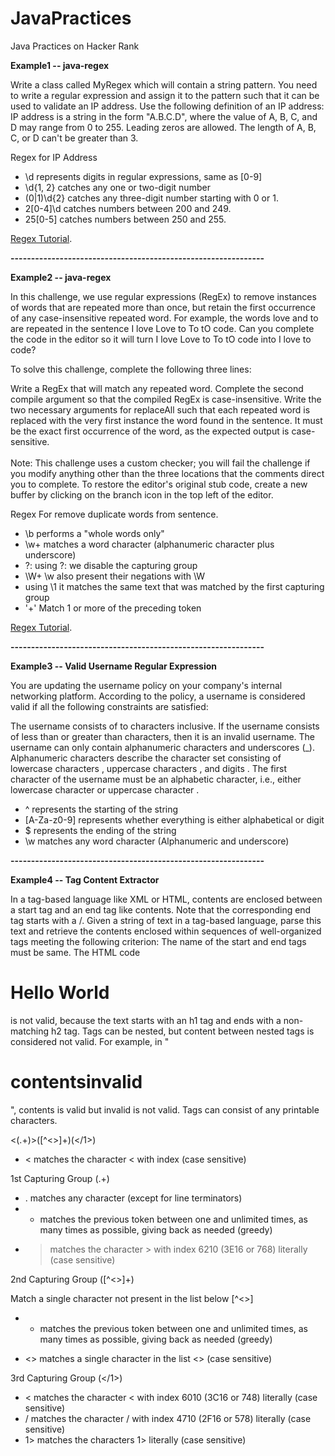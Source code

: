 # JavaPractices
Java Practices on Hacker Rank

**Example1 -- java-regex**

Write a class called MyRegex which 
will contain a string pattern. You need to write a regular expression and assign it to the pattern such that it can be used to validate an IP address. Use the following definition of an IP address:
IP address is a string in the form "A.B.C.D", where the value of A, B, C, and D may range from 0 to 255. Leading zeros are allowed. The length of A, B, C, or D can't be greater than 3.

Regex for IP Address
- \d represents digits in regular expressions, same as [0-9]
- \d{1, 2} catches any one or two-digit number
- (0|1)\d{2} catches any three-digit number starting with 0 or 1.
- 2[0-4]\d catches numbers between 200 and 249.
- 25[0-5] catches numbers between 250 and 255.

[Regex Tutorial](https://medium.com/factory-mind/regex-tutorial-a-simple-cheatsheet-by-examples-649dc1c3f285).

****--------------------------------------------------------------****

**Example2 -- java-regex**

In this challenge, we use regular expressions (RegEx) to remove instances of words that are repeated more than once, but retain the first occurrence of any case-insensitive repeated word. For example, the words love and to are repeated in the sentence I love Love to To tO code. Can you complete the code in the editor so it will turn I love Love to To tO code into I love to code?

To solve this challenge, complete the following three lines:

Write a RegEx that will match any repeated word.
Complete the second compile argument so that the compiled RegEx is case-insensitive.
Write the two necessary arguments for replaceAll such that each repeated word is replaced with the very first instance the word found in the sentence. It must be the exact first occurrence of the word, as the expected output is case-sensitive.
<br><br>Note: This challenge uses a custom checker; you will fail the challenge if you modify anything other than the three locations that the comments direct you to complete. To restore the editor's original stub code, create a new buffer by clicking on the branch icon in the top left of the editor.

Regex For remove duplicate words from sentence.

- \b performs a "whole words only"
- \w+ matches a word character (alphanumeric character plus underscore)
- ?: using ?: we disable the capturing group 
- \W+ \w also present their negations with \W
- using \1 it matches the same text that was matched by the first capturing group
- '+' Match 1 or more of the preceding token

[Regex Tutorial](https://medium.com/factory-mind/regex-tutorial-a-simple-cheatsheet-by-examples-649dc1c3f285).

****--------------------------------------------------------------****

**Example3 -- Valid Username Regular Expression**

You are updating the username policy on your company's internal networking platform. According to the policy, a username is considered valid if all the following constraints are satisfied:

The username consists of  to  characters inclusive. If the username consists of less than  or greater than  characters, then it is an invalid username.
The username can only contain alphanumeric characters and underscores (_). Alphanumeric characters describe the character set consisting of lowercase characters , uppercase characters , and digits .
The first character of the username must be an alphabetic character, i.e., either lowercase character  or uppercase character .

- ^ represents the starting of the string
- [A-Za-z0-9] represents whether everything is either alphabetical or digit
- $ represents the ending of the string
- \w matches any word character (Alphanumeric and underscore)

****--------------------------------------------------------------****

**Example4 -- Tag Content Extractor**

In a tag-based language like XML or HTML, contents are enclosed between a start tag and an end tag like <tag>contents</tag>. Note that the corresponding end tag starts with a /.
Given a string of text in a tag-based language, parse this text and retrieve the contents enclosed within sequences of well-organized tags meeting the following criterion:
The name of the start and end tags must be same. The HTML code <h1>Hello World</h2> is not valid, because the text starts with an h1 tag and ends with a non-matching h2 tag.
Tags can be nested, but content between nested tags is considered not valid. For example, in "<h1><a>contents</a>invalid</h1>", contents is valid but invalid is not valid.
Tags can consist of any printable characters.

<(.+)>([^<>]+)(<\/1>)

- < matches the character < with index (case sensitive)

1st Capturing Group (.+)

- . matches any character (except for line terminators)
- + matches the previous token between one and unlimited times, as many times as possible, giving back as needed (greedy)
- > matches the character > with index 6210 (3E16 or 768) literally (case sensitive)

2nd Capturing Group ([^<>]+)

Match a single character not present in the list below [^<>]
- + matches the previous token between one and unlimited times, as many times as possible, giving back as needed (greedy)

- <> matches a single character in the list <> (case sensitive)

3rd Capturing Group (<\/1>)
- < matches the character < with index 6010 (3C16 or 748) literally (case sensitive)
- \/ matches the character / with index 4710 (2F16 or 578) literally (case sensitive)
- 1> matches the characters 1> literally (case sensitive)
